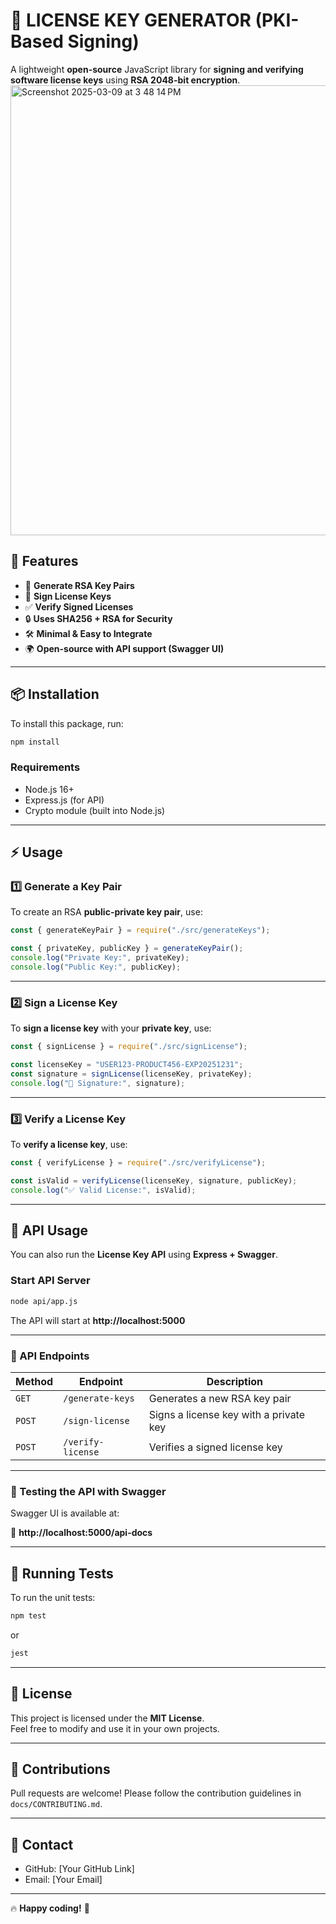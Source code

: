 # 🔏 LICENSE KEY GENERATOR (PKI-Based Signing)

A lightweight **open-source** JavaScript library for **signing and verifying software license keys** using **RSA 2048-bit encryption**.
<img width="720" alt="Screenshot 2025-03-09 at 3 48 14 PM" src="https://github.com/user-attachments/assets/d374d3a4-cc4a-4452-a8e1-c8026a86f9be" />


## 🚀 Features
- 🔑 **Generate RSA Key Pairs**
- 🔏 **Sign License Keys**
- ✅ **Verify Signed Licenses**
- 🔒 **Uses SHA256 + RSA for Security**
- 🛠 **Minimal & Easy to Integrate**
- 🌍 **Open-source with API support (Swagger UI)**

---

## 📦 Installation
To install this package, run:

```sh
npm install
```

### **Requirements**
- Node.js 16+  
- Express.js (for API)  
- Crypto module (built into Node.js)  

---

## ⚡ Usage

### **1️⃣ Generate a Key Pair**
To create an RSA **public-private key pair**, use:

```javascript
const { generateKeyPair } = require("./src/generateKeys");

const { privateKey, publicKey } = generateKeyPair();
console.log("Private Key:", privateKey);
console.log("Public Key:", publicKey);
```

---

### **2️⃣ Sign a License Key**
To **sign a license key** with your **private key**, use:

```javascript
const { signLicense } = require("./src/signLicense");

const licenseKey = "USER123-PRODUCT456-EXP20251231";
const signature = signLicense(licenseKey, privateKey);
console.log("🔏 Signature:", signature);
```

---

### **3️⃣ Verify a License Key**
To **verify a license key**, use:

```javascript
const { verifyLicense } = require("./src/verifyLicense");

const isValid = verifyLicense(licenseKey, signature, publicKey);
console.log("✅ Valid License:", isValid);
```

---

## **💼 API Usage**
You can also run the **License Key API** using **Express + Swagger**.

### **Start API Server**
```sh
node api/app.js
```
The API will start at **http://localhost:5000**

---

### **🔹 API Endpoints**
| Method | Endpoint | Description |
|--------|----------|-------------|
| `GET` | `/generate-keys` | Generates a new RSA key pair |
| `POST` | `/sign-license` | Signs a license key with a private key |
| `POST` | `/verify-license` | Verifies a signed license key |

---

### **🔹 Testing the API with Swagger**
Swagger UI is available at:

📌 **http://localhost:5000/api-docs**

---

## **🧪 Running Tests**
To run the unit tests:

```sh
npm test
```
or  
```sh
jest
```

---

## **💜 License**
This project is licensed under the **MIT License**.  
Feel free to modify and use it in your own projects.

---

## **🤝 Contributions**
Pull requests are welcome! Please follow the contribution guidelines in `docs/CONTRIBUTING.md`.

---

## **📧 Contact**
- GitHub: [Your GitHub Link]
- Email: [Your Email]

---

🔥 **Happy coding!** 🚀

